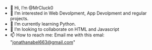 - 👋 Hi, I’m @MrCluck0
- 👀 I’m interested in Web Devolpment, App Devolpment and regular projects.
- 🌱 I’m currently learning Python.
- 💞️ I’m looking to collaborate on HTML and Javascript
- 📫 How to reach me: Email me with this emal: "jonathanabel663@gmail.com"

<!---
MrCluck0/MrCluck0 is a ✨ special ✨ repository because its `README.md` (this file) appears on your GitHub profile.
You can click the Preview link to take a look at your changes.
--->
